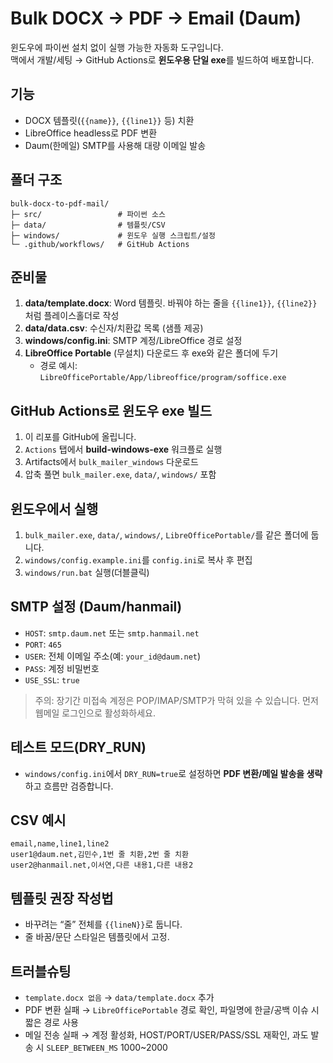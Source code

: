 # Bulk DOCX → PDF → Email (Daum)

윈도우에 파이썬 설치 없이 실행 가능한 자동화 도구입니다.  
맥에서 개발/세팅 → GitHub Actions로 **윈도우용 단일 exe**를 빌드하여 배포합니다.

## 기능
- DOCX 템플릿(`{{name}}`, `{{line1}}` 등) 치환
- LibreOffice headless로 PDF 변환
- Daum(한메일) SMTP를 사용해 대량 이메일 발송

## 폴더 구조
```
bulk-docx-to-pdf-mail/
├─ src/                 # 파이썬 소스
├─ data/                # 템플릿/CSV
├─ windows/             # 윈도우 실행 스크립트/설정
└─ .github/workflows/   # GitHub Actions
```

## 준비물
1. **data/template.docx**: Word 템플릿. 바꿔야 하는 줄을 `{{line1}}`, `{{line2}}` 처럼 플레이스홀더로 작성
2. **data/data.csv**: 수신자/치환값 목록 (샘플 제공)
3. **windows/config.ini**: SMTP 계정/LibreOffice 경로 설정
4. **LibreOffice Portable** (무설치) 다운로드 후 exe와 같은 폴더에 두기  
   - 경로 예시: `LibreOfficePortable/App/libreoffice/program/soffice.exe`

## GitHub Actions로 윈도우 exe 빌드
1. 이 리포를 GitHub에 올립니다.
2. `Actions` 탭에서 **build-windows-exe** 워크플로 실행
3. Artifacts에서 `bulk_mailer_windows` 다운로드
4. 압축 풀면 `bulk_mailer.exe`, `data/`, `windows/` 포함

## 윈도우에서 실행
1. `bulk_mailer.exe`, `data/`, `windows/`, `LibreOfficePortable/`를 같은 폴더에 둡니다.
2. `windows/config.example.ini`를 `config.ini`로 복사 후 편집
3. `windows/run.bat` 실행(더블클릭)

## SMTP 설정 (Daum/hanmail)
- `HOST`: `smtp.daum.net` 또는 `smtp.hanmail.net`
- `PORT`: `465`
- `USER`: 전체 이메일 주소(예: `your_id@daum.net`)
- `PASS`: 계정 비밀번호
- `USE_SSL`: `true`

> 주의: 장기간 미접속 계정은 POP/IMAP/SMTP가 막혀 있을 수 있습니다. 먼저 웹메일 로그인으로 활성화하세요.

## 테스트 모드(DRY_RUN)
- `windows/config.ini`에서 `DRY_RUN=true`로 설정하면 **PDF 변환/메일 발송을 생략**하고 흐름만 검증합니다.

## CSV 예시
```csv
email,name,line1,line2
user1@daum.net,김민수,1번 줄 치환,2번 줄 치환
user2@hanmail.net,이서연,다른 내용1,다른 내용2
```

## 템플릿 권장 작성법
- 바꾸려는 “줄” 전체를 `{{lineN}}`로 둡니다.
- 줄 바꿈/문단 스타일은 템플릿에서 고정.

## 트러블슈팅
- `template.docx 없음` → `data/template.docx` 추가
- PDF 변환 실패 → `LibreOfficePortable` 경로 확인, 파일명에 한글/공백 이슈 시 짧은 경로 사용
- 메일 전송 실패 → 계정 활성화, HOST/PORT/USER/PASS/SSL 재확인, 과도 발송 시 `SLEEP_BETWEEN_MS` 1000~2000
